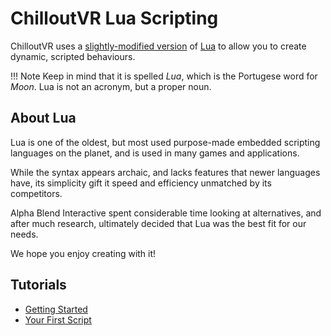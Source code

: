 # ChilloutVR Lua Scripting

ChilloutVR uses a [slightly-modified version](https://moonsharp.org) of [Lua](https://www.lua.org/) to allow you to create dynamic, scripted behaviours.

!!! Note
Keep in mind that it is spelled *Lua*, which is the Portugese word for *Moon*.  Lua is not an acronym, but a proper noun.

## About Lua

Lua is one of the oldest, but most used purpose-made embedded scripting languages on the planet, and is used in many games and applications.  

While the syntax appears archaic, and lacks features that newer languages have, its simplicity gift it speed and efficiency unmatched by its competitors.

Alpha Blend Interactive spent considerable time looking at alternatives, and after much research, ultimately decided that Lua was the best fit for our needs.

We hope you enjoy creating with it!

## Tutorials

* [Getting Started](./getting-started.md)
* [Your First Script](./hello-world.md)

<!-- ## Recipes

* [Getting Users in an Instance](./recipes/getting-users.md)
* [Getting Props in an Instance](./recipes/getting-props.md)
* [Hooking Into CVR Events](./recipes/game-events.md) -->
